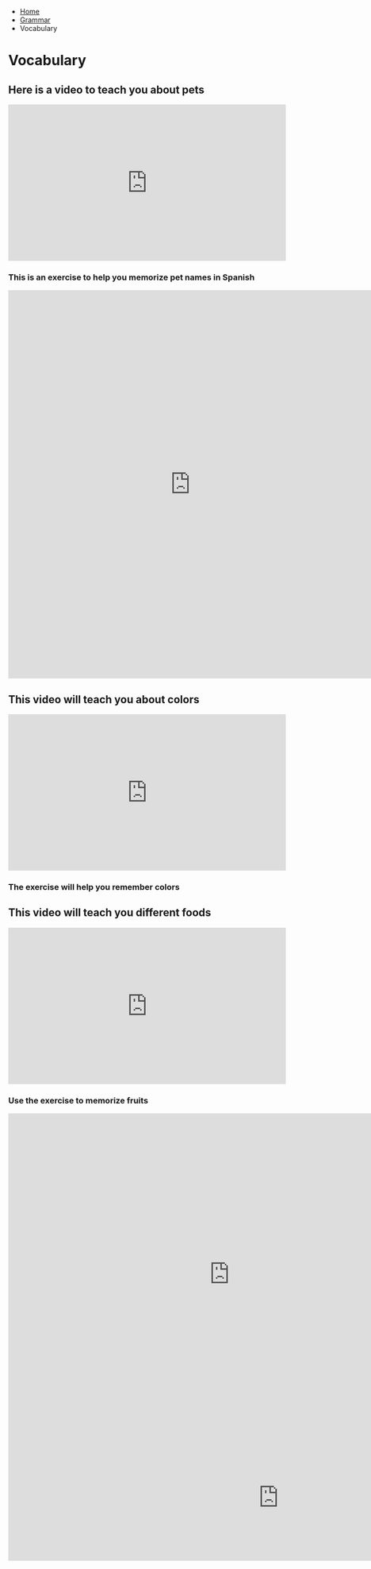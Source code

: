 <ul class="breadcrumb">
  <li><a href="https://161138651.github.io/Spanish-101/index.html">Home</a></li>
  <li><a href="pag2.html">Grammar</a></li>
  <li>Vocabulary</li>
  </ul>
  
  <h1> Vocabulary </h1>
  <h2> Here is a video to teach you about pets</h2>
  <iframe width="560" height="315" src="https://www.youtube.com/embed/nhWNp1FlPlg" frameborder="0" gesture="media" allowfullscreen></iframe>
  <h3> This is an exercise to help you memorize pet names in Spanish</h2>
  <iframe src="https://h5p.org/h5p/embed/168271" width="733" height="782" frameborder="0" allowfullscreen="allowfullscreen"></iframe><script src="https://h5p.org/sites/all/modules/h5p/library/js/h5p-resizer.js" charset="UTF-8"></script>

<h2>This video will teach you about colors</h2>
<iframe width="560" height="315" src="https://www.youtube.com/embed/SKd0my7gRKU" frameborder="0" allow="autoplay; encrypted-media" allowfullscreen></iframe>
<h3> The exercise will help you remember colors</h3>

<h2>This video will teach you different foods</h2>
<iframe width="560" height="315" src="https://www.youtube.com/embed/1pEBqmMDAYY" frameborder="0" allow="autoplay; encrypted-media" allowfullscreen></iframe>
<h3>Use the exercise to memorize fruits</h3>
<iframe src="https://h5p.org/h5p/embed/168301" width="892" height="647" frameborder="0" allowfullscreen="allowfullscreen"></iframe><script src="https://h5p.org/sites/all/modules/h5p/library/js/h5p-resizer.js" charset="UTF-8"></script>

  
<iframe src="https://h5p.org/h5p/embed/136166" width="1090" height="254" frameborder="0" allowfullscreen="allowfullscreen"></iframe><script src="https://h5p.org/sites/all/modules/h5p/library/js/h5p-resizer.js" charset="UTF-8"></script>
